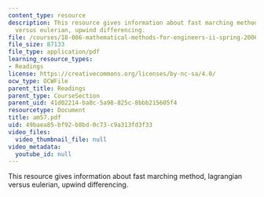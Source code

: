 ```yaml
---
content_type: resource
description: This resource gives information about fast marching method, lagrangian
  versus eulerian, upwind differencing.
file: /courses/18-086-mathematical-methods-for-engineers-ii-spring-2006/49baea85bf92b8bd0c73c9a313fd3f33_am57.pdf
file_size: 87133
file_type: application/pdf
learning_resource_types:
- Readings
license: https://creativecommons.org/licenses/by-nc-sa/4.0/
ocw_type: OCWFile
parent_title: Readings
parent_type: CourseSection
parent_uid: 41d02214-ba8c-5a98-825c-8bbb215605f4
resourcetype: Document
title: am57.pdf
uid: 49baea85-bf92-b8bd-0c73-c9a313fd3f33
video_files:
  video_thumbnail_file: null
video_metadata:
  youtube_id: null
---
```

This resource gives information about fast marching method, lagrangian versus eulerian, upwind differencing.